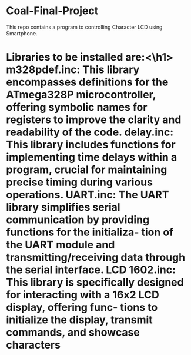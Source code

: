 # Coal-Final-Project
This repo contains a program to controlling Character LCD using Smartphone.
<h1>Libraries to be installed are:<\h1>
   m328pdef.inc: 
This library encompasses definitions for the ATmega328P microcontroller, offering symbolic
names for registers to improve the clarity and readability of the code.
  delay.inc: 
This library includes functions for implementing time delays within a program, crucial for
maintaining precise timing during various operations.
  UART.inc: 
The UART library simplifies serial communication by providing functions for the initializa-
tion of the UART module and transmitting/receiving data through the serial interface.
  LCD 1602.inc: 
This library is specifically designed for interacting with a 16x2 LCD display, offering func-
tions to initialize the display, transmit commands, and showcase characters
